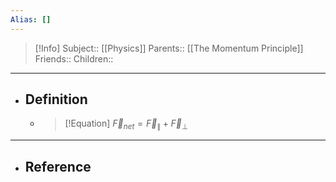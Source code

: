 ```yaml
---
Alias: []
---
```

> [!Info]
> Subject:: [[Physics]]
> Parents:: [[The Momentum Principle]]
> Friends:: 
> Children:: 
---
- ## Definition
	- > [!Equation]
	  > $\vec{F}_{net}=\vec{F}_{\parallel}+\vec{F}_{\perp}$
---
- ## Reference